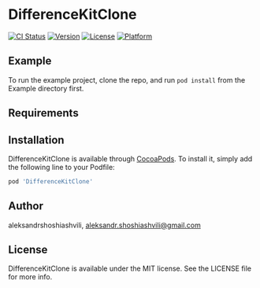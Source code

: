 # DifferenceKitClone

[![CI Status](https://img.shields.io/travis/aleksandrshoshiashvili/DifferenceKitClone.svg?style=flat)](https://travis-ci.org/aleksandrshoshiashvili/DifferenceKitClone)
[![Version](https://img.shields.io/cocoapods/v/DifferenceKitClone.svg?style=flat)](https://cocoapods.org/pods/DifferenceKitClone)
[![License](https://img.shields.io/cocoapods/l/DifferenceKitClone.svg?style=flat)](https://cocoapods.org/pods/DifferenceKitClone)
[![Platform](https://img.shields.io/cocoapods/p/DifferenceKitClone.svg?style=flat)](https://cocoapods.org/pods/DifferenceKitClone)

## Example

To run the example project, clone the repo, and run `pod install` from the Example directory first.

## Requirements

## Installation

DifferenceKitClone is available through [CocoaPods](https://cocoapods.org). To install
it, simply add the following line to your Podfile:

```ruby
pod 'DifferenceKitClone'
```

## Author

aleksandrshoshiashvili, aleksandr.shoshiashvili@gmail.com

## License

DifferenceKitClone is available under the MIT license. See the LICENSE file for more info.
